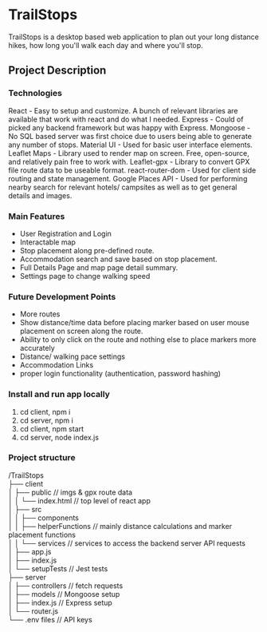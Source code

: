 # TrailStops

TrailStops is a desktop based web application to plan out your long distance hikes, how long you'll walk each day and where you'll stop.

## Project Description

### Technologies

React - Easy to setup and customize. A bunch of relevant libraries are available that work with react and do what I needed.
Express - Could of picked any backend framework but was happy with Express.
Mongoose - No SQL based server was first choice due to users being able to generate any number of stops.
Material UI - Used for basic user interface elements.
Leaflet Maps - Library used to render map on screen. Free, open-source, and relatively pain free to work with.
Leaflet-gpx - Library to convert GPX file route data to be useable format.
react-router-dom - Used for client side routing and state management.
Google Places API - Used for performing nearby search for relevant hotels/ campsites as well as to get general details and images.

### Main Features
- User Registration and Login
- Interactable map
- Stop placement along pre-defined route.
- Accommodation search and save based on stop placement.
- Full Details Page and map page detail summary.
- Settings page to change walking speed

### Future Development Points
- More routes
- Show distance/time data before placing marker based on user mouse placement on screen along the route.
- Ability to only click on the route and nothing else to place markers more accurately
- Distance/ walking pace settings
- Accommodation Links
- proper login functionality (authentication, password hashing)

### Install and run app locally
1. cd client, npm i
2. cd server, npm i
3. cd client, npm start
4. cd server, node index.js

### Project structure
/TrailStops<br>
├── client<br>
│   ├── public // imgs & gpx route data<br>
│   │   └── index.html // top level of react app<br>
│   ├── src<br>
│   │   ├── components<br>
│   │   ├── helperFunctions // mainly distance calculations and marker placement functions<br>
│   │   └── services // services to access the backend server API requests<br>
│   ├── app.js<br>
│   ├── index.js<br>
│   └── setupTests  // Jest tests<br>
├── server<br>
│   ├── controllers // fetch requests<br>
│   ├── models  // Mongoose setup<br>
│   ├── index.js  // Express setup<br>
│   └── router.js<br>
└── .env files  // API keys<br>
